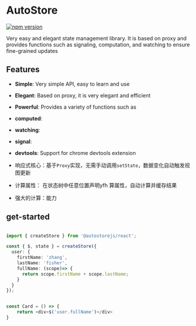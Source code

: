 # AutoStore

[![npm version](https://badge.fury.io/js/autostore.svg)](https://badge.fury.io/js/autostore)

Very easy and elegant state management library. It is based on proxy and provides functions such as signaling, computation, and watching to ensure fine-grained updates

## Features

- **Simple**: Very simple API, easy to learn and use
- **Elegant**: Based on proxy, it is very elegant and efficient
- **Powerful**: Provides a variety of functions such as 
- **computed**: 
- **watching**: 
- **signal**: 
- **devtools**: Support for chrome devtools extension

- 响应式核心：基于`Proxy`实现，无需手动调用`setState`，数据变化自动触发视图更新
- 计算属性： 在状态树中任意位置声明yfh 算属性，自动计算并缓存结果
- 强大的计算：能力


## get-started

```ts

import { createStore } from '@autostorejs/react';

const { $, state } = createStore({
  user: {
    firstName: 'zhang',
    lastName: 'fisher',
    fullName: (scope)=> { 
      return scope.firstName + scope.lastName;
    }
  }
});


const Card = () => { 
    return <div>$('user.fullName')</div>
}

```


